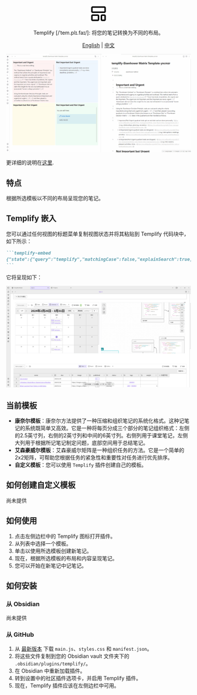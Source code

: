 <div align="center">
<img height="48" width="48" src="./media/layout-template.svg"> 
<p>Templify [/ˈtem.plɪ.faɪ/]: 将您的笔记转换为不同的布局。</p>
</div>

<p align="center">
<a href="https://github.com/Quorafind/Obsidian-Templify/blob/main/README.md">English</a> | <a href="https://github.com/Quorafind/Obsidian-Templify/blob/main/README-ZH.md">中文</a>
</p>


![templify](https://raw.githubusercontent.com/quorafind/obsidian-templify/main/media/templify.gif)

更详细的说明在[这里](https://raw.githubusercontent.com/quorafind/obsidian-templify/main/media/templify-demo.mp4).

## 特点

根据所选模板以不同的布局呈现您的笔记。

## Templify 嵌入

您可以通过任何视图的标题菜单复制视图状态并将其粘贴到 Templify 代码块中，如下所示：

````markdown
```templify-embed
{"state":{"query":"templify","matchingCase":false,"explainSearch":true,"collapseAll":true,"extraContext":true,"sortOrder":"byCreatedTime"},"type":"search"}
```
````

它将呈现如下：

![templify-embed](https://raw.githubusercontent.com/quorafind/obsidian-templify/main/media/templify-3.png)

## 当前模板

- **康奈尔模板**：康奈尔方法提供了一种压缩和组织笔记的系统化格式。这种记笔记的系统既简单又高效。它是一种将每页分成三个部分的笔记组织格式：左侧的2.5英寸列，右侧的2英寸列和中间的6英寸列。右侧列用于课堂笔记，左侧大列用于根据所记笔记制定问题，底部空间用于总结笔记。
- **艾森豪威尔模板**：艾森豪威尔矩阵是一种组织任务的方法。它是一个简单的2x2矩阵，可帮助您根据任务的紧急性和重要性对任务进行优先排序。
- **自定义模板**：您可以使用 `Templify` 插件创建自己的模板。

## 如何创建自定义模板

尚未提供

## 如何使用

1. 点击左侧边栏中的 Templify 图标打开插件。
2. 从列表中选择一个模板。
3. 单击以使用所选模板创建新笔记。
4. 现在，根据所选模板的布局和内容呈现笔记。
5. 您可以开始在新笔记中记笔记。

## 如何安装

### 从 Obsidian

尚未提供

### 从 GitHub

1. 从 [最新版本](http://github.com/quorafind/obsidian-templify/releases/latest) 下载 `main.js`、`styles.css` 和 `manifest.json`。
2. 将这些文件复制到您的 Obsidian vault 文件夹下的 `.obsidian/plugins/templify/`。
3. 在 Obsidian 中重新加载插件。
4. 转到设置中的社区插件选项卡，并启用 Templify 插件。
5. 现在，Templify 插件应该在左侧边栏中可用。
